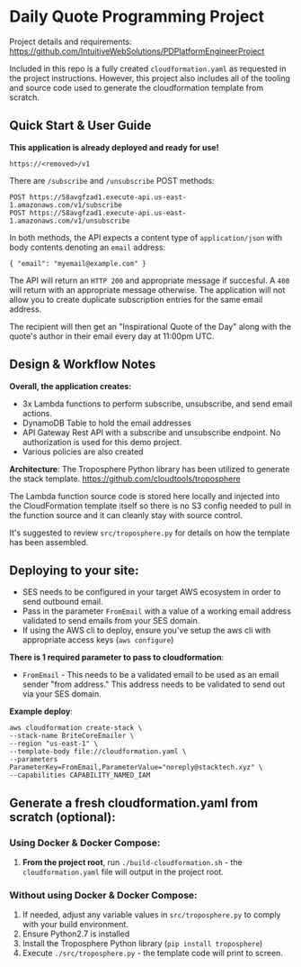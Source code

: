 # Daily Quote Programming Project

Project details and requirements: https://github.com/IntuitiveWebSolutions/PDPlatformEngineerProject

Included in this repo is a fully created `cloudformation.yaml` as requested in the project instructions. 
However, this project also includes all of the tooling and source code used to generate the cloudformation template from scratch.

## Quick Start & User Guide

**This application is already deployed and ready for use!**

`https://<removed>/v1`

There are `/subscribe` and `/unsubscribe` POST methods: 
```
POST https://58avgfzad1.execute-api.us-east-1.amazonaws.com/v1/subscribe
POST https://58avgfzad1.execute-api.us-east-1.amazonaws.com/v1/unsubscribe
```

In both methods, the API expects a content type of `application/json` with body contents denoting an `email` address:
```
{ "email": "myemail@example.com" }
```
The API will return an `HTTP 200` and appropriate message if succesful. A `400` will return with an appropriate message otherwise. The application will not allow you to create duplicate subscription entries for the same email address. 

The recipient will then get an "Inspirational Quote of the Day" along with the quote's author in their email every day at 11:00pm UTC. 


## Design & Workflow Notes
**Overall, the application creates:**
- 3x Lambda functions to perform subscribe, unsubscribe, and send email actions. 
- DynamoDB Table to hold the email addresses
- API Gateway Rest API with a subscribe and unsubscribe endpoint. No authorization is used for this demo project. 
- Various policies are also created

**Architecture**:
The Troposphere Python library has been utilized to generate the stack template. https://github.com/cloudtools/troposphere

The Lambda function source code is stored here locally and injected into the CloudFormation template itself so there is no S3 config needed to pull in the function source and it can cleanly stay with source control. 

It's suggested to review `src/troposphere.py` for details on how the template has been assembled.


## Deploying to your site:
- SES needs to be configured in your target AWS ecosystem in order to send outbound email.  
- Pass in the parameter `FromEmail` with a value of a working email address validated to send emails from your SES domain. 
- If using the AWS cli to deploy, ensure you've setup the aws cli with appropriate access keys (`aws configure`)

**There is 1 required parameter to pass to cloudformation**:
- `FromEmail` - This needs to be a validated email to be used as an email sender "from address." This address needs to be validated to send out via your SES domain.

**Example deploy**:
```
aws cloudformation create-stack \
--stack-name BriteCoreEmailer \
--region "us-east-1" \
--template-body file://cloudformation.yaml \
--parameters ParameterKey=FromEmail,ParameterValue="noreply@stacktech.xyz" \
--capabilities CAPABILITY_NAMED_IAM
```


## Generate a fresh cloudformation.yaml from scratch (optional): 

### Using Docker & Docker Compose: 
1. **From the project root**, run `./build-cloudformation.sh` - the `cloudformation.yaml` file will output in the project root. 

### Without using Docker & Docker Compose:
1. If needed, adjust any variable values in `src/troposphere.py` to comply with your build environment. 
2. Ensure Python2.7 is installed 
3. Install the Troposphere Python library (`pip install troposphere`)
3. Execute `./src/troposphere.py` - the template code will print to screen. 
